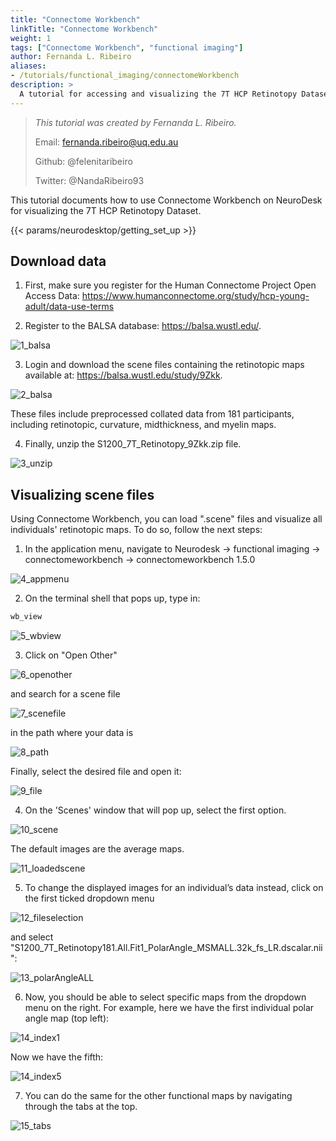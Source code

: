 ```yaml
---
title: "Connectome Workbench"
linkTitle: "Connectome Workbench"
weight: 1
tags: ["Connectome Workbench", "functional imaging"]
author: Fernanda L. Ribeiro
aliases:
- /tutorials/functional_imaging/connectomeWorkbench
description: > 
  A tutorial for accessing and visualizing the 7T HCP Retinotopy Dataset on Connectome Workbench.
---
```



> _This tutorial was created by Fernanda L. Ribeiro._ 
>
> Email: fernanda.ribeiro@uq.edu.au
>
> Github: @felenitaribeiro
>
> Twitter: @NandaRibeiro93
>
<!-- Fill in your personal details above so that we can credit the tutorial to you. Feel free to add any additional contact details i.e. website, or remove those that are irrelevant -->

This tutorial documents how to use Connectome Workbench on NeuroDesk for visualizing the 7T HCP Retinotopy Dataset. 

{{< params/neurodesktop/getting_set_up >}}

## Download data

1. First, make sure you register for the Human Connectome Project Open Access Data: https://www.humanconnectome.org/study/hcp-young-adult/data-use-terms


2. Register to the BALSA database: https://balsa.wustl.edu/. 

![1_balsa](/tutorials/functional_imaging/connectomeWorkbench/1_balsa.png '1_balsa')

3. Login and download the scene files containing the retinotopic maps available at: https://balsa.wustl.edu/study/9Zkk. 

![2_balsa](/tutorials/functional_imaging/connectomeWorkbench/2_balsa.png '2_balsa')


These files include preprocessed collated data from 181 participants, including retinotopic, curvature, midthickness, and myelin maps. 

4. Finally, unzip the S1200_7T_Retinotopy_9Zkk.zip file.

![3_unzip](/tutorials/functional_imaging/connectomeWorkbench/3_unzip.png '3_unzip')


## Visualizing scene files

Using Connectome Workbench, you can load ".scene" files and visualize all individuals' retinotopic maps. 
To do so, follow the next steps:

1. In the application menu, navigate to Neurodesk → functional imaging → connectomeworkbench → connectomeworkbench 1.5.0

![4_appmenu](/tutorials/functional_imaging/connectomeWorkbench/4_appmenu.png '4_appmenu')

2. On the terminal shell that pops up, type in:

```bash
wb_view
```

![5_wbview](/tutorials/functional_imaging/connectomeWorkbench/5_wbview.png '5_wbview')


3. Click on "Open Other"

![6_openother](/tutorials/functional_imaging/connectomeWorkbench/6_openother.png '6_openother')

and search for a scene file

![7_scenefile](/tutorials/functional_imaging/connectomeWorkbench/7_scenefile.png '7_scenefile')

in the path where your data is

![8_path](/tutorials/functional_imaging/connectomeWorkbench/8_path.png '8_path')

Finally, select the desired file and open it:

![9_file](/tutorials/functional_imaging/connectomeWorkbench/9_file.png '9_file')

4. On the 'Scenes' window that will pop up, select the first option.

![10_scene](/tutorials/functional_imaging/connectomeWorkbench/10_scene.png '10_scene')

The default images are the average maps. 

![11_loadedscene](/tutorials/functional_imaging/connectomeWorkbench/11_loadedscene.png '11_loadedscene')

5. To change the displayed images for an individual’s data instead, click on the first ticked dropdown menu 

![12_fileselection](/tutorials/functional_imaging/connectomeWorkbench/12_fileselection.png '12_fileselection')

and select "S1200_7T_Retinotopy181.All.Fit1_PolarAngle_MSMALL.32k_fs_LR.dscalar.nii":

![13_polarAngleALL](/tutorials/functional_imaging/connectomeWorkbench/13_polarAngleALL.png '13_polarAngleALL')

6. Now, you should be able to select specific maps from the dropdown menu on the right. For example, here we have the first individual polar angle map (top left):

![14_index1](/tutorials/functional_imaging/connectomeWorkbench/14_index1.png '14_index1')

Now we have the fifth:

![14_index5](/tutorials/functional_imaging/connectomeWorkbench/14_index5.png '14_index5')

7. You can do the same for the other functional maps by navigating through the tabs at the top.

![15_tabs](/tutorials/functional_imaging/connectomeWorkbench/15_tabs.png '15_tabs')
